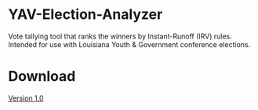 # YAV-Election-Analyzer
Vote tallying tool that ranks the winners by Instant-Runoff (IRV) rules. Intended for use with Louisiana Youth &amp; Government conference elections.

# Download
[Version 1.0](https://github.com/gbarks/YAV-Election-Analyzer/releases/download/v1.0/YAV.Election.Analyzer.v1.0.zip)
